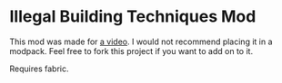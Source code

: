 # Illegal Building Techniques Mod

This mod was made for [a video](https://www.youtube.com/watch?v=nCClalcgGsY). I would not recommend placing it in a modpack. Feel free to fork this project if you want to add on to it.

Requires fabric.